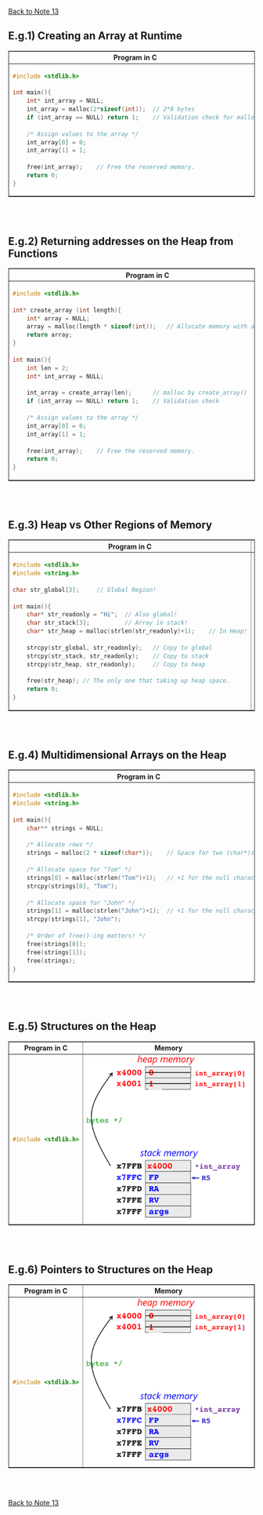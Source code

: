[Back to Note 13](m13.md#concept-heap-api-malloc-free)

## E.g.1) Creating an Array at Runtime

<table border="1">
    <tr>
        <th>Program in C</th>
        <th> Memory </th>
    </tr>
    <tr>
        <td>

```c
#include <stdlib.h>

int main(){
    int* int_array = NULL;
    int_array = malloc(2*sizeof(int));  // 2*8 bytes
    if (int_array == NULL) return 1;    // Validation check for malloc

    /* Assign values to the array */
    int_array[0] = 0;
    int_array[1] = 1;

    free(int_array);    // Free the reserved memory.
    return 0;
}
```

</td>
        <td><img src="../images/m13/002.png" width="400px"></td>
    </tr>
</table><br><br>


## E.g.2) Returning addresses on the Heap from Functions

<table border="1">
    <tr>
        <th>Program in C</th>
        <th> Memory </th>
    </tr>
    <tr>
        <td>

```c
#include <stdlib.h>

int* create_array (int length){
    int* array = NULL;
    array = malloc(length * sizeof(int));   // Allocate memory with argument!
    return array;
}

int main(){
    int len = 2;
    int* int_array = NULL;

    int_array = create_array(len);      // malloc by create_array()
    if (int_array == NULL) return 1;    // Validation check

    /* Assign values to the array */
    int_array[0] = 0;
    int_array[1] = 1;

    free(int_array);    // Free the reserved memory.
    return 0;
}
```

</td>
        <td><img src="../images/m13/003.png" width="400px"></td>
    </tr>
</table><br><br>


## E.g.3) Heap vs Other Regions of Memory

<table border="1">
    <tr>
        <th>Program in C</th>
        <th> Memory </th>
    </tr>
    <tr>
        <td>

```c
#include <stdlib.h>
#include <string.h>

char str_global[3];     // Global Region!

int main(){
    char* str_readonly = "Hi";  // Also global!
    char str_stack[3];          // Array in stack!
    char* str_heap = malloc(strlen(str_readonly)+1);    // In Heap!

    strcpy(str_global, str_readonly);   // Copy to global
    strcpy(str_stack, str_readonly);    // Copy to stack
    strcpy(str_heap, str_readonly);     // Copy to heap

    free(str_heap); // The only one that taking up heap space.
    return 0;
}
```

</td>
        <td><img src="../images/m13/004.png" width="400px"></td>
    </tr>
</table><br><br>


## E.g.4) Multidimensional Arrays on the Heap

<table border="1">
    <tr>
        <th>Program in C</th>
        <th> Memory </th>
    </tr>
    <tr>
        <td>

```c
#include <stdlib.h>
#include <string.h>

int main(){
    char** strings = NULL;

    /* Allocate rows */
    strings = malloc(2 * sizeof(char*));    // Space for two (char*)s

    /* Allocate space for "Tom" */
    strings[0] = malloc(strlen("Tom")+1);   // +1 for the null character
    strcpy(strings[0], "Tom");

    /* Allocate space for "John" */
    strings[1] = malloc(strlen("John")+1);  // +1 for the null character
    strcpy(strings[1], "John");

    /* Order of free()-ing matters! */
    free(strings[0]);
    free(strings[1]);
    free(strings);
}
```

</td>
        <td><img src="../images/m13/005.png" width="400px"></td>
    </tr>
</table><br><br>


## E.g.5) Structures on the Heap

<table border="1">
    <tr>
        <th>Program in C</th>
        <th> Memory </th>
    </tr>
    <tr>
        <td>

```c
#include <stdlib.h>


```

</td>
        <td><img src="../images/m13/002.png" width="400px"></td>
    </tr>
</table><br><br>


## E.g.6) Pointers to Structures on the Heap

<table border="1">
    <tr>
        <th>Program in C</th>
        <th> Memory </th>
    </tr>
    <tr>
        <td>

```c
#include <stdlib.h>


```

</td>
        <td><img src="../images/m13/002.png" width="400px"></td>
    </tr>
</table><br><br>












[Back to Note 13](m13.md#concept-heap-api-malloc-free)